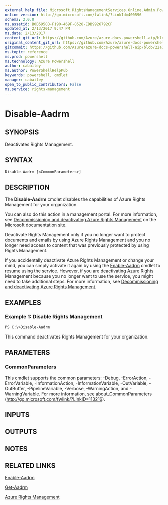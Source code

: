 ```yaml
---
external help file: Microsoft.RightsManagementServices.Online.Admin.PowerShell.dll-Help.xml
online version: http://go.microsoft.com/fwlink/?LinkId=400596
schema: 2.0.0
ms.assetid: B0B5958B-F190-469F-8528-EDB9926792CF
updated_at: 2/13/2017 9:47 PM
ms.date: 2/13/2017
content_git_url: https://github.com/Azure/azure-docs-powershell-aip/blob/live/Azure%20Information%20Protection/AADRM/vlatest/Disable-Aadrm.md
original_content_git_url: https://github.com/Azure/azure-docs-powershell-aip/blob/live/Azure%20Information%20Protection/AADRM/vlatest/Disable-Aadrm.md
gitcommit: https://github.com/Azure/azure-docs-powershell-aip/blob/22a102658f1b1c573e607b7c05590c1e292e41e2/Azure%20Information%20Protection/AADRM/vlatest/Disable-Aadrm.md
ms.topic: reference
ms.prod: powershell
ms.technology: Azure Powershell
author: cabailey
ms.author: PowerShellHelpPub
keywords: powershell, cmdlet
manager: cabailey
open_to_public_contributors: False
ms.service: rights-management
---
```


# Disable-Aadrm

## SYNOPSIS
Deactivates Rights Management.

## SYNTAX

```
Disable-Aadrm [<CommonParameters>]
```

## DESCRIPTION
The **Disable-Aadrm** cmdlet disables the capabilities of Azure Rights Management for your organization.

You can also do this action in a management portal. For more information, see [Decommissioning and deactivating Azure Rights Management](https://docs.microsoft.com/rights-management/deploy-use/decommission-deactivate) on the Microsoft documentation site. 

Deactivate Rights Management only if you no longer want to protect documents and emails by using Azure Rights Management  and you no longer need access to content that was previously protected by using Rights Management.

If you accidentally deactivate Azure Rights Management or change your mind, you can simply activate it again by using the [Enable-Aadrm](./Enable-Aadrm.md) cmdlet to resume using the service. However, if you are deactivating Azure Rights Management because you no longer want to use the service, you might need to take additional steps. For more information, see [Decommissioning and deactivating Azure Rights Management](https://docs.microsoft.com/rights-management/deploy-use/decommission-deactivate).

## EXAMPLES

### Example 1: Disable Rights Management
```
PS C:\>Disable-Aadrm
```

This command deactivates Rights Management for your organization.

## PARAMETERS

### CommonParameters
This cmdlet supports the common parameters: -Debug, -ErrorAction, -ErrorVariable, -InformationAction, -InformationVariable, -OutVariable, -OutBuffer, -PipelineVariable, -Verbose, -WarningAction, and -WarningVariable. For more information, see about_CommonParameters (http://go.microsoft.com/fwlink/?LinkID=113216).

## INPUTS

## OUTPUTS

## NOTES

## RELATED LINKS

[Enable-Aadrm](xref:AADRM/vlatest/Enable-Aadrm.md)

[Get-Aadrm](xref:AADRM/vlatest/Get-Aadrm.md)

[Azure Rights Management](https://docs.microsoft.com/rights-management/deploy-use/decommission-deactivate)
